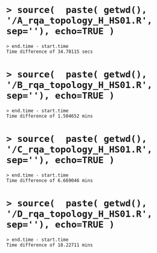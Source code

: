 


# `> source(  paste( getwd(), '/A_rqa_topology_H_HS01.R', sep=''), echo=TRUE )`

```
> end.time - start.time
Time difference of 34.78115 secs
```






# `> source(  paste( getwd(), '/B_rqa_topology_H_HS01.R', sep=''), echo=TRUE )`
```
> end.time - start.time
Time difference of 1.504652 mins
```



# `> source(  paste( getwd(), '/C_rqa_topology_H_HS01.R', sep=''), echo=TRUE )`


```
> end.time - start.time
Time difference of 6.669046 mins
```





# `> source(  paste( getwd(), '/D_rqa_topology_H_HS01.R', sep=''), echo=TRUE )`

```
> end.time - start.time
Time difference of 18.22711 mins
```



